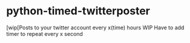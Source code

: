 # python-timed-twitterposter
[wip[Posts to your twitter account every x(time) hours
WIP 
Have to add timer to repeat every x second
